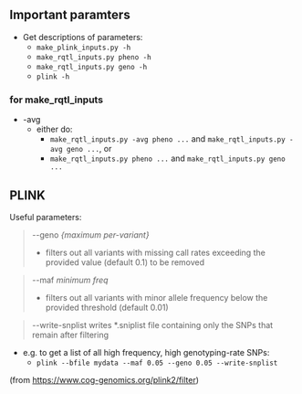 ## Important paramters
* Get descriptions of parameters:
	* `make_plink_inputs.py -h`
	* `make_rqtl_inputs.py pheno -h`
	* `make_rqtl_inputs.py geno -h`
	* `plink -h`
### for make_rqtl_inputs
* -avg
	* either do:
		* `make_rqtl_inputs.py -avg pheno ...` and `make_rqtl_inputs.py -avg geno ...`, or
		* `make_rqtl_inputs.py pheno ...` and `make_rqtl_inputs.py geno ...`
		
		


## PLINK 
Useful parameters:
> --geno *{maximum per-variant}*
>* filters out all variants with missing call rates exceeding the provided value (default 0.1) to be removed

> --maf *minimum freq*
>* filters out all variants with minor allele frequency below the provided threshold (default 0.01)

> --write-snplist
> writes *.sniplist file containing only the SNPs that remain after filtering
* e.g. to get a list of all high frequency, high genotyping-rate SNPs:
	* `plink --bfile mydata --maf 0.05 --geno 0.05 --write-snplist`

(from https://www.cog-genomics.org/plink2/filter)
